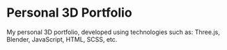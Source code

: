 # Personal 3D Portfolio
My personal 3D portfolio, developed using technologies such as: Three.js, Blender, JavaScript, HTML, SCSS, etc.
